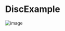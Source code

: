 DiscExample
===========
![image](https://github.com/LuciusLu/DiscExample/raw/master/screenshots/shot.jpg)
